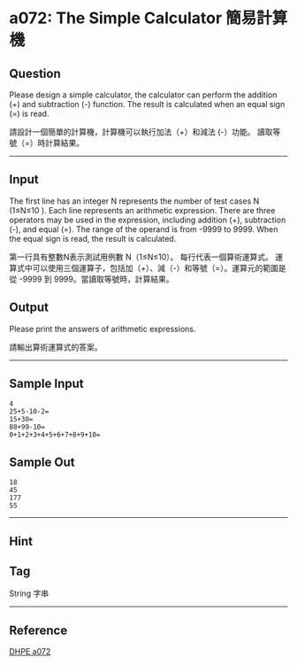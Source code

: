 # a072: The Simple Calculator 簡易計算機

## Question
Please design a simple calculator, the calculator can perform the addition (+) and subtraction (-) function.  The result is calculated when an equal sign (=) is read.

請設計一個簡單的計算機，計算機可以執行加法（+）和減法 (-）功能。 讀取等號（=）時計算結果。

---

## Input
The first line has an integer N represents the number of test cases N (1≤N≤10 ). Each line represents an arithmetic expression.  There are three operators may be used in the expression, including addition (+), subtraction (-), and equal (=).  The range of the operand is from -9999 to 9999.  When the equal sign is read, the result is calculated.

第一行具有整數N表示測試用例數 N（1≤N≤10）。 每行代表一個算術運算式。 運算式中可以使用三個運算子，包括加（+）、減（-）和等號（=）。運算元的範圍是從 -9999 到 9999。當讀取等號時，計算結果。

## Output
Please print the answers of arithmetic expressions.

請輸出算術運算式的答案。

---

## Sample Input
```
4
25+5-10-2=
15+30=
88+99-10=
0+1+2+3+4+5+6+7+8+9+10=
```

## Sample Out
```
18
45
177
55
```

---

## Hint

## Tag
String 字串

---
## Reference
[DHPE a072](http://134.208.12.72/ShowProblem?problemid=a072)